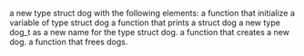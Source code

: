a new type struct dog with the following elements:
a function that initialize a variable of type struct dog
a function that prints a struct dog
a new type dog_t as a new name for the type struct dog.
a function that creates a new dog.
a function that frees dogs.
